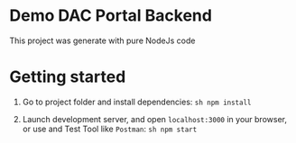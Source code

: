 # Demo DAC Portal Backend

This project was generate with pure NodeJs code

# Getting started

1. Go to project folder and install dependencies:
 ``` sh npm install ```

2. Launch development server, and open `localhost:3000` in your browser, or use and Test Tool like `Postman`:
 ``` sh npm start ```
